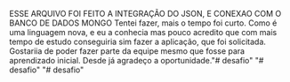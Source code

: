 ESSE ARQUIVO FOI FEITO A INTEGRAÇÃO DO JSON, E CONEXAO COM O BANCO DE DADOS MONGO
Tentei fazer, mais o tempo foi curto. 
Como é uma linguagem nova, e eu a conhecia mas pouco acredito que com mais tempo de estudo conseguiria sim fazer a aplicação, 
que foi solicitada.
Gostariia de poder fazer parte da equipe mesmo que fosse para aprendizado inicial.
Desde já agradeço a oportunidade."# desafio" 
"# desafio" 
"# desafio" 
